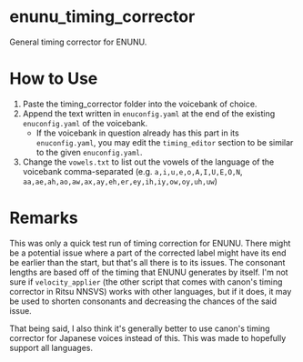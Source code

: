 # enunu_timing_corrector
General timing corrector for ENUNU.

# How to Use
1. Paste the timing_corrector folder into the voicebank of choice.
2. Append the text written in `enuconfig.yaml` at the end of the existing `enuconfig.yaml` of the voicebank.
	- If the voicebank in question already has this part in its `enuconfig.yaml`, you may edit the `timing_editor` section to be similar to the given `enuconfig.yaml`.
3. Change the `vowels.txt` to list out the vowels of the language of the voicebank comma-separated (e.g. `a,i,u,e,o,A,I,U,E,O,N`, `aa,ae,ah,ao,aw,ax,ay,eh,er,ey,ih,iy,ow,oy,uh,uw`)

# Remarks
This was only a quick test run of timing correction for ENUNU. There might be a potential issue where a part of the corrected label might have its end be earlier than the start, but that's all there is to its issues. The consonant lengths are based off of the timing that ENUNU generates by itself. I'm not sure if `velocity_applier` (the other script that comes with canon's timing corrector in Ritsu NNSVS) works with other languages, but if it does, it may be used to shorten consonants and decreasing the chances of the said issue.

That being said, I also think it's generally better to use canon's timing corrector for Japanese voices instead of this. This was made to hopefully support all languages.